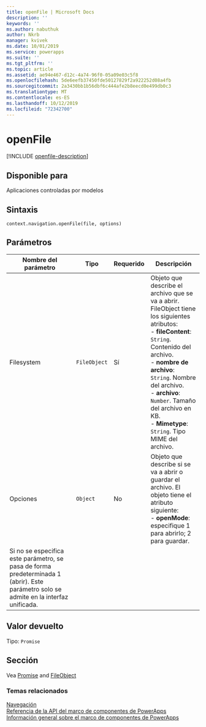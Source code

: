 ```yaml
---
title: openFile | Microsoft Docs
description: ''
keywords: ''
ms.author: nabuthuk
author: Nkrb
manager: kvivek
ms.date: 10/01/2019
ms.service: powerapps
ms.suite: ''
ms.tgt_pltfrm: ''
ms.topic: article
ms.assetid: ae94e467-d12c-4a74-96f0-05a09e03c5f8
ms.openlocfilehash: 5de6eefb37450fde50127829f2a922252d08a4fb
ms.sourcegitcommit: 2a3430bb1b56dbf6c444afe2b8eecd0e499db0c3
ms.translationtype: MT
ms.contentlocale: es-ES
ms.lasthandoff: 10/12/2019
ms.locfileid: "72342700"
---
```

# <a name="openfile"></a>openFile

[!INCLUDE [openfile-description](includes/openfile-description.md)]

## <a name="available-for"></a>Disponible para 

Aplicaciones controladas por modelos

## <a name="syntax"></a>Sintaxis

`context.navigation.openFile(file, options)`

## <a name="parameters"></a>Parámetros

| Nombre del parámetro|Tipo|Requerido|Descripción|
| ------------- |----|--------|-----------|
|Filesystem|`FileObject`|Sí|Objeto que describe el archivo que se va a abrir. FileObject tiene los siguientes atributos: <br/>- **fileContent**: `String`. Contenido del archivo. <br/>- **nombre de archivo**: `String`. Nombre del archivo.<br/>- **archivo**: `Number`. Tamaño del archivo en KB. <br/>- **Mimetype**: `String`. Tipo MIME del archivo.|
|Opciones|`Object`|No|Objeto que describe si se va a abrir o guardar el archivo. El objeto tiene el atributo siguiente: <br/>- **openMode**: especifique 1 para abrirlo; 2 para guardar. 
Si no se especifica este parámetro, se pasa de forma predeterminada 1 (abrir). Este parámetro solo se admite en la interfaz unificada.|

## <a name="return-value"></a>Valor devuelto

Tipo: `Promise`

## <a name="remarks"></a>Sección

Vea [Promise](https://developer.mozilla.org/docs/Web/JavaScript/reference/Global_Objects/Promise) and [FileObject](../fileobject.md)


### <a name="related-topics"></a>Temas relacionados

[Navegación](../navigation.md)<br/>
[Referencia de la API del marco de componentes de PowerApps](../../reference/index.md)<br/>
[Información general sobre el marco de componentes de PowerApps](../../overview.md)